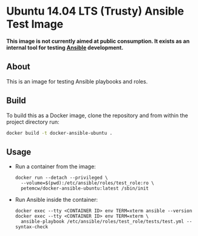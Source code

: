 # Ubuntu 14.04 LTS (Trusty) Ansible Test Image

**This image is not currently aimed at public consumption. It exists as an internal tool for testing [Ansible](http://www.ansibleworks.com/) development.**

## About

This is an image for testing Ansible playbooks and roles.

## Build

To build this as a Docker image, clone the repository and from within the project directory run:

```bash
docker build -t docker-ansible-ubuntu .
```

## Usage

- Run a container from the image:

  ```
  docker run --detach --privileged \
    --volume=$(pwd):/etc/ansible/roles/test_role:ro \
    petemcw/docker-ansible-ubuntu:latest /sbin/init
  ```

- Run Ansible inside the container:

  ```
  docker exec --tty <CONTAINER ID> env TERM=xterm ansible --version
  docker exec --tty <CONTAINER ID> env TERM=xterm \
    ansible-playbook /etc/ansible/roles/test_role/tests/test.yml --syntax-check
  ```

